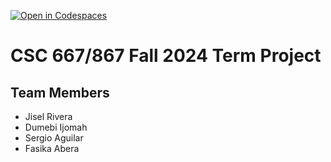 [![Open in Codespaces](https://classroom.github.com/assets/launch-codespace-2972f46106e565e64193e422d61a12cf1da4916b45550586e14ef0a7c637dd04.svg)](https://classroom.github.com/open-in-codespaces?assignment_repo_id=16513765)
# CSC 667/867 Fall 2024 Term Project

## Team Members

- Jisel Rivera
- Dumebi Ijomah
- Sergio Aguilar 
- Fasika Abera
